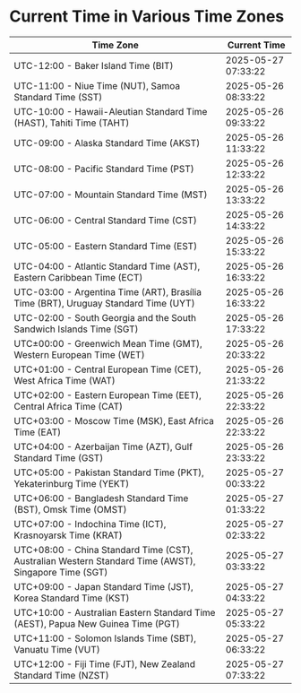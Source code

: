 # Current Time in Various Time Zones

| Time Zone | Current Time |
|-----------|--------------|
| UTC-12:00 - Baker Island Time (BIT) | 2025-05-27 07:33:22 |
| UTC-11:00 - Niue Time (NUT), Samoa Standard Time (SST) | 2025-05-26 08:33:22 |
| UTC-10:00 - Hawaii-Aleutian Standard Time (HAST), Tahiti Time (TAHT) | 2025-05-26 09:33:22 |
| UTC-09:00 - Alaska Standard Time (AKST) | 2025-05-26 11:33:22 |
| UTC-08:00 - Pacific Standard Time (PST) | 2025-05-26 12:33:22 |
| UTC-07:00 - Mountain Standard Time (MST) | 2025-05-26 13:33:22 |
| UTC-06:00 - Central Standard Time (CST) | 2025-05-26 14:33:22 |
| UTC-05:00 - Eastern Standard Time (EST) | 2025-05-26 15:33:22 |
| UTC-04:00 - Atlantic Standard Time (AST), Eastern Caribbean Time (ECT) | 2025-05-26 16:33:22 |
| UTC-03:00 - Argentina Time (ART), Brasília Time (BRT), Uruguay Standard Time (UYT) | 2025-05-26 16:33:22 |
| UTC-02:00 - South Georgia and the South Sandwich Islands Time (SGT) | 2025-05-26 17:33:22 |
| UTC±00:00 - Greenwich Mean Time (GMT), Western European Time (WET) | 2025-05-26 20:33:22 |
| UTC+01:00 - Central European Time (CET), West Africa Time (WAT) | 2025-05-26 21:33:22 |
| UTC+02:00 - Eastern European Time (EET), Central Africa Time (CAT) | 2025-05-26 22:33:22 |
| UTC+03:00 - Moscow Time (MSK), East Africa Time (EAT) | 2025-05-26 22:33:22 |
| UTC+04:00 - Azerbaijan Time (AZT), Gulf Standard Time (GST) | 2025-05-26 23:33:22 |
| UTC+05:00 - Pakistan Standard Time (PKT), Yekaterinburg Time (YEKT) | 2025-05-27 00:33:22 |
| UTC+06:00 - Bangladesh Standard Time (BST), Omsk Time (OMST) | 2025-05-27 01:33:22 |
| UTC+07:00 - Indochina Time (ICT), Krasnoyarsk Time (KRAT) | 2025-05-27 02:33:22 |
| UTC+08:00 - China Standard Time (CST), Australian Western Standard Time (AWST), Singapore Time (SGT) | 2025-05-27 03:33:22 |
| UTC+09:00 - Japan Standard Time (JST), Korea Standard Time (KST) | 2025-05-27 04:33:22 |
| UTC+10:00 - Australian Eastern Standard Time (AEST), Papua New Guinea Time (PGT) | 2025-05-27 05:33:22 |
| UTC+11:00 - Solomon Islands Time (SBT), Vanuatu Time (VUT) | 2025-05-27 06:33:22 |
| UTC+12:00 - Fiji Time (FJT), New Zealand Standard Time (NZST) | 2025-05-27 07:33:22 |
